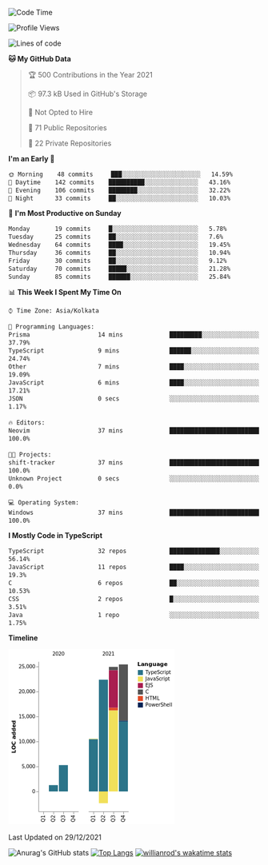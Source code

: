 <!--START_SECTION:waka-->
![Code Time](http://img.shields.io/badge/Code%20Time-99%20hrs%2051%20mins-blue)

![Profile Views](http://img.shields.io/badge/Profile%20Views-5-blue)

![Lines of code](https://img.shields.io/badge/From%20Hello%20World%20I%27ve%20Written-87%20Thousand%20lines%20of%20code-blue)

**🐱 My GitHub Data** 

> 🏆 500 Contributions in the Year 2021
 > 
> 📦 97.3 kB Used in GitHub's Storage 
 > 
> 🚫 Not Opted to Hire
 > 
> 📜 71 Public Repositories 
 > 
> 🔑 22 Private Repositories  
 > 
**I'm an Early 🐤** 

```text
🌞 Morning    48 commits     ███░░░░░░░░░░░░░░░░░░░░░░   14.59% 
🌆 Daytime    142 commits    ██████████░░░░░░░░░░░░░░░   43.16% 
🌃 Evening    106 commits    ████████░░░░░░░░░░░░░░░░░   32.22% 
🌙 Night      33 commits     ██░░░░░░░░░░░░░░░░░░░░░░░   10.03%

```
📅 **I'm Most Productive on Sunday** 

```text
Monday       19 commits     █░░░░░░░░░░░░░░░░░░░░░░░░   5.78% 
Tuesday      25 commits     ██░░░░░░░░░░░░░░░░░░░░░░░   7.6% 
Wednesday    64 commits     ████░░░░░░░░░░░░░░░░░░░░░   19.45% 
Thursday     36 commits     ██░░░░░░░░░░░░░░░░░░░░░░░   10.94% 
Friday       30 commits     ██░░░░░░░░░░░░░░░░░░░░░░░   9.12% 
Saturday     70 commits     █████░░░░░░░░░░░░░░░░░░░░   21.28% 
Sunday       85 commits     ██████░░░░░░░░░░░░░░░░░░░   25.84%

```


📊 **This Week I Spent My Time On** 

```text
⌚︎ Time Zone: Asia/Kolkata

💬 Programming Languages: 
Prisma                   14 mins             █████████░░░░░░░░░░░░░░░░   37.79% 
TypeScript               9 mins              ██████░░░░░░░░░░░░░░░░░░░   24.74% 
Other                    7 mins              ████░░░░░░░░░░░░░░░░░░░░░   19.09% 
JavaScript               6 mins              ████░░░░░░░░░░░░░░░░░░░░░   17.21% 
JSON                     0 secs              ░░░░░░░░░░░░░░░░░░░░░░░░░   1.17%

🔥 Editors: 
Neovim                   37 mins             █████████████████████████   100.0%

🐱‍💻 Projects: 
shift-tracker            37 mins             █████████████████████████   100.0% 
Unknown Project          0 secs              ░░░░░░░░░░░░░░░░░░░░░░░░░   0.0%

💻 Operating System: 
Windows                  37 mins             █████████████████████████   100.0%

```

**I Mostly Code in TypeScript** 

```text
TypeScript               32 repos            ██████████████░░░░░░░░░░░   56.14% 
JavaScript               11 repos            ████░░░░░░░░░░░░░░░░░░░░░   19.3% 
C                        6 repos             ██░░░░░░░░░░░░░░░░░░░░░░░   10.53% 
CSS                      2 repos             █░░░░░░░░░░░░░░░░░░░░░░░░   3.51% 
Java                     1 repo              ░░░░░░░░░░░░░░░░░░░░░░░░░   1.75%

```


**Timeline**

![Chart not found](https://raw.githubusercontent.com/wise-introvert/wise-introvert/master/charts/bar_graph.png) 


 Last Updated on 29/12/2021
<!--END_SECTION:waka-->

![Anurag's GitHub stats](https://github-readme-stats.vercel.app/api?username=wise-introvert&count_private=true&show_icons=true)
[![Top Langs](https://github-readme-stats.vercel.app/api/top-langs/?username=wise-introvert&langs_count=10)](https://github.com/anuraghazra/github-readme-stats)
[![willianrod's wakatime stats](https://github-readme-stats.vercel.app/api/wakatime?username=wiseintrovert)](https://github.com/anuraghazra/github-readme-stats)
